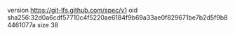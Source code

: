 version https://git-lfs.github.com/spec/v1
oid sha256:32d0a6cdf57710c4f5220ae6184f9b69a33ae0f829671be7b2d5f9b84461077a
size 38
